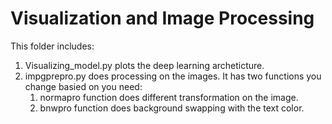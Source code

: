# Visualization and Image Processing
This folder includes:
  1. Visualizing_model.py plots the deep learning archeticture.
  2. impgprepro.py does processing on the images. It has two functions you change basied on you need:
      1. normapro function does different transformation on the image.
      2. bnwpro function does background swapping with the text color.
